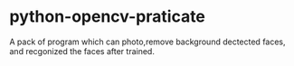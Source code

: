 # python-opencv-praticate
A pack of program which can photo,remove background dectected faces, and recgonized the faces after trained.
